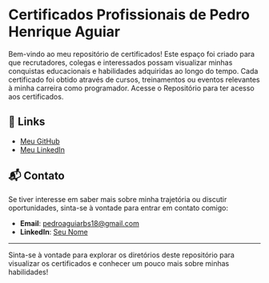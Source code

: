 # Certificados Profissionais de Pedro Henrique Aguiar

Bem-vindo ao meu repositório de certificados! Este espaço foi criado para que recrutadores, colegas e interessados possam visualizar minhas conquistas educacionais e habilidades adquiridas ao longo do tempo. Cada certificado foi obtido através de cursos, treinamentos ou eventos relevantes à minha carreira como programador. Acesse o Repositório para ter acesso aos certificados.

## 🔗 Links

- [Meu GitHub](https://github.com/pedroaguiarbs)
- [Meu LinkedIn](https://linkedin.com/in/pedroaguiarbs)

## 📬 Contato

Se tiver interesse em saber mais sobre minha trajetória ou discutir oportunidades, sinta-se à vontade para entrar em contato comigo:

- **Email**: pedroaguiarbs18@gmail.com
- **LinkedIn**: [Seu Nome](https://linkedin.com/in/pedroaguiarbs)

---

Sinta-se à vontade para explorar os diretórios deste repositório para visualizar os certificados e conhecer um pouco mais sobre minhas habilidades!
